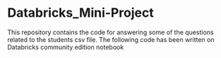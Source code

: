 # Databricks_Mini-Project
This repository contains the code for answering some of the questions related to the students csv file. The following code has been written on Databricks community edition notebook
